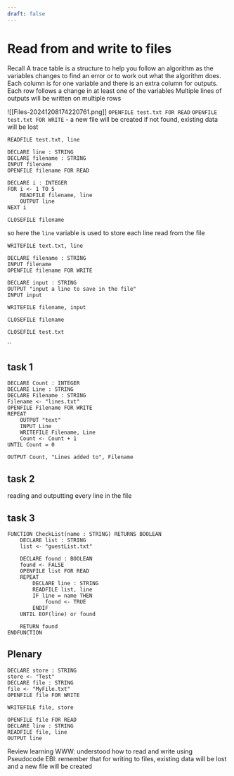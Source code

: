 ```yaml
---
draft: false
---
```

# Read from and write to files

Recall
A trace table is a structure to help you follow an algorithm as the variables changes to find an error or to work out what the algorithm does.
Each column is for one variable and there is an extra column for outputs.
Each row follows a change in at least one of the variables
Multiple lines of outputs will be written on multiple rows

![[Files-20241208174220761.png]]
`OPENFILE test.txt FOR READ`
`OPENFILE test.txt FOR WRITE` - a new file will be created if not found, existing data will be lost

`READFILE test.txt, line`
```
DECLARE line : STRING
DECLARE filename : STRING
INPUT filename
OPENFILE filename FOR READ

DECLARE i : INTEGER
FOR i <- 1 TO 5
	READFILE filename, line
	OUTPUT line
NEXT i

CLOSEFILE filename
```
so here the `line` variable is used to store each line read from the file

`WRITEFILE text.txt, line`
```
DECLARE filename : STRING
INPUT filename
OPENFILE filename FOR WRITE

DECLARE input : STRING
OUTPUT "input a line to save in the file"
INPUT input

WRITEFILE filename, input

CLOSEFILE filename
```

`CLOSEFILE test.txt`

``

## task 1
```
DECLARE Count : INTEGER
DECLARE Line : STRING
DECLARE Filename : STRING
Filename <- "lines.txt"
OPENFILE Filename FOR WRITE
REPEAT
	OUTPUT "text"
	INPUT Line
	WRITEFILE Filename, Line
	Count <- Count + 1
UNTIL Count = 0

OUTPUT Count, "Lines added to", Filename
```
## task 2
reading and outputting every line in the file

## task 3
```
FUNCTION CheckList(name : STRING) RETURNS BOOLEAN
	DECLARE list : STRING
	list <- "guestList.txt"

	DECLARE found : BOOLEAN
	found <- FALSE
	OPENFILE list FOR READ
	REPEAT
		DECLARE line : STRING
		READFILE list, line
		IF line = name THEN
			found <- TRUE
		ENDIF
	UNTIL EOF(line) or found

	RETURN found
ENDFUNCTION
```

## Plenary
```
DECLARE store : STRING
store <- "Test"
DECLARE file : STRING
file <- "MyFile.txt"
OPENFILE file FOR WRITE

WRITEFILE file, store

OPENFILE file FOR READ
DECLARE line : STRING
READFILE file, line
OUTPUT line
```


Review learning
WWW:
understood how to read and write using Pseudocode
EBI:
remember that for writing to files, existing data will be lost and a new file will be created